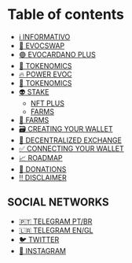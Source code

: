 # Table of contents

* [ℹ INFORMATIVO](README.md)
* [🔄 EVOCSWAP](<README (2).md>)
* [🟣 EVOCARDANO PLUS](<README (1).md>)
* [🎯 TOKENOMICS](tokenomics.md)
* [🔥 POWER EVOC](power-evoc.md)
* [🎯 TOKENOMICS](tokenomics-1.md)
* [👽 STAKE](stake/README.md)
  * [NFT PLUS](stake/page-1.md)
  * [FARMS](stake/farms.md)
* [🔀 FARMS](farms.md)
* [🗃 CREATING YOUR WALLET](creating-your-wallet.md)
* [🔁 DECENTRALIZED EXCHANGE](decentralized-exchange.md)
* [✅ CONNECTING YOUR WALLET](connecting-your-wallet.md)
* [📈 ROADMAP](roadmap.md)
* [💜 DONATIONS](donations.md)
* [‼ DISCLAIMER](disclaimer.md)

## SOCIAL NETWORKS

* [🇵🇹 TELEGRAM PT/BR](https://t.me/evocardanobrasil)
* [🇱🇷 TELEGRAM EN/GL](https://t.me/evocardanoenglish)
* [🐦 TWITTER](https://twitter.com/evocardanoofc)
* [📸 INSTAGRAM](https://www.instagram.com/evocardanoofc/)
